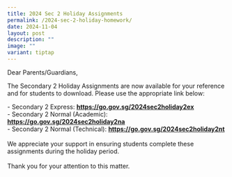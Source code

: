 ```yaml
---
title: 2024 Sec 2 Holiday Assignments
permalink: /2024-sec-2-holiday-homework/
date: 2024-11-04
layout: post
description: ""
image: ""
variant: tiptap
---
```

<p>Dear Parents/Guardians,</p>
<p>The Secondary 2 Holiday Assignments are now available for your reference
and for students to download. Please use the appropriate link below:</p>
<p>- Secondary 2 Express: <strong><a href="https://go.gov.sg/2024sec2holiday2na" rel="noopener noreferrer nofollow" target="_blank">https://go.gov.sg/2024sec2holiday2ex</a></strong>
<br>- Secondary 2 Normal (Academic): <strong><a href="https://go.gov.sg/2024sec2holiday2na" rel="noopener noreferrer nofollow" target="_blank">https://go.gov.sg/2024sec2holiday2na</a></strong>
<br>- Secondary 2 Normal (Technical): <strong><a href="https://go.gov.sg/2024sec2holiday2na" rel="noopener noreferrer nofollow" target="_blank">https://go.gov.sg/2024sec2holiday2nt</a></strong>
<br>
<br>We appreciate your support in ensuring students complete these assignments
during the holiday period.
<br>
<br>Thank you for your attention to this matter.</p>